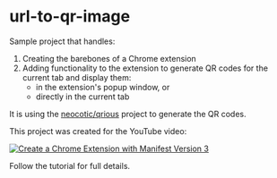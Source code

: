 # url-to-qr-image
Sample project that handles:

1. Creating the barebones of a Chrome extension
2. Adding functionality to the extension to generate QR codes for the current tab and display them:
    - in the extension's popup window, or
    - directly in the current tab

It is using the [neocotic/qrious](https://github.com/neocotic/qrious) project to generate the QR codes.

This project was created for the YouTube video:

[![Create a Chrome Extension with Manifest Version 3](https://img.youtube.com/vi/zZrQQ2mGr6w/0.jpg)](https://www.youtube.com/watch?v=zZrQQ2mGr6w) 

Follow the tutorial for full details.